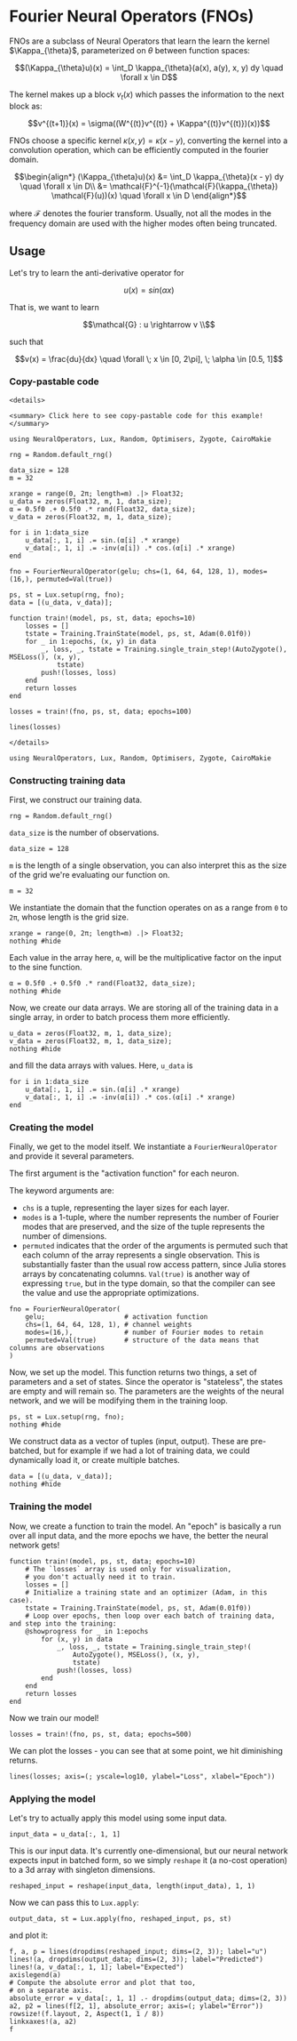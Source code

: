 # Fourier Neural Operators (FNOs)

FNOs are a subclass of Neural Operators that learn the learn the kernel $\Kappa_{\theta}$,
parameterized on $\theta$ between function spaces:

```math
(\Kappa_{\theta}u)(x) = \int_D \kappa_{\theta}(a(x), a(y), x, y) dy  \quad \forall x \in D
```

The kernel makes up a block $v_t(x)$ which passes the information to the next block as:

```math
v^{(t+1)}(x) = \sigma((W^{(t)}v^{(t)} + \Kappa^{(t)}v^{(t)})(x))
```

FNOs choose a specific kernel $\kappa(x,y) = \kappa(x-y)$, converting the kernel into a
convolution operation, which can be efficiently computed in the fourier domain.

```math
\begin{align*}
(\Kappa_{\theta}u)(x) 
&= \int_D \kappa_{\theta}(x - y) dy  \quad \forall x \in D\\
&= \mathcal{F}^{-1}(\mathcal{F}(\kappa_{\theta}) \mathcal{F}(u))(x) \quad \forall x \in D
\end{align*}
```

where $\mathcal{F}$ denotes the fourier transform. Usually, not all the modes in the
frequency domain are used with the higher modes often being truncated.

## Usage

Let's try to learn the anti-derivative operator for

```math
u(x) = sin(\alpha x)
```

That is, we want to learn

```math
\mathcal{G} : u \rightarrow v \\
```

such that

```math
v(x) = \frac{du}{dx} \quad \forall \; x \in [0, 2\pi], \; \alpha \in [0.5, 1]
```

### Copy-pastable code

```@raw html
<details>

<summary> Click here to see copy-pastable code for this example! </summary>

```

```@example fno_tutorial
using NeuralOperators, Lux, Random, Optimisers, Zygote, CairoMakie

rng = Random.default_rng()

data_size = 128
m = 32

xrange = range(0, 2π; length=m) .|> Float32;
u_data = zeros(Float32, m, 1, data_size);
α = 0.5f0 .+ 0.5f0 .* rand(Float32, data_size);
v_data = zeros(Float32, m, 1, data_size);

for i in 1:data_size
    u_data[:, 1, i] .= sin.(α[i] .* xrange)
    v_data[:, 1, i] .= -inv(α[i]) .* cos.(α[i] .* xrange)
end

fno = FourierNeuralOperator(gelu; chs=(1, 64, 64, 128, 1), modes=(16,), permuted=Val(true))

ps, st = Lux.setup(rng, fno);
data = [(u_data, v_data)];

function train!(model, ps, st, data; epochs=10)
    losses = []
    tstate = Training.TrainState(model, ps, st, Adam(0.01f0))
    for _ in 1:epochs, (x, y) in data
        _, loss, _, tstate = Training.single_train_step!(AutoZygote(), MSELoss(), (x, y),
            tstate)
        push!(losses, loss)
    end
    return losses
end

losses = train!(fno, ps, st, data; epochs=100)

lines(losses)
```

```@raw html
</details>
```

````@example minimal_lux
using NeuralOperators, Lux, Random, Optimisers, Zygote, CairoMakie
````

### Constructing training data

First, we construct our training data.

````@example minimal_lux
rng = Random.default_rng()
````

`data_size` is the number of observations.

````@example minimal_lux
data_size = 128
````

`m` is the length of a single observation, you can also interpret this as the size of the grid we're evaluating our function on.

````@example minimal_lux
m = 32
````

We instantiate the domain that the function operates on
as a range from `0` to `2π`, whose length is the grid size.

````@example minimal_lux
xrange = range(0, 2π; length=m) .|> Float32;
nothing #hide
````

Each value in the array here, `α`, will be the multiplicative
factor on the input to the sine function.

````@example minimal_lux
α = 0.5f0 .+ 0.5f0 .* rand(Float32, data_size);
nothing #hide
````

Now, we create our data arrays.  We are storing all
of the training data in a single array, in order to
batch process them more efficiently.

````@example minimal_lux
u_data = zeros(Float32, m, 1, data_size);
v_data = zeros(Float32, m, 1, data_size);
nothing #hide
````

and fill the data arrays with values.
Here, `u_data` is

````@example minimal_lux
for i in 1:data_size
    u_data[:, 1, i] .= sin.(α[i] .* xrange)
    v_data[:, 1, i] .= -inv(α[i]) .* cos.(α[i] .* xrange)
end
````

### Creating the model

Finally, we get to the model itself.  We instantiate a `FourierNeuralOperator` and provide it several parameters.

The first argument is the "activation function" for each neuron.

The keyword arguments are:

  - `chs` is a tuple, representing the layer sizes for each layer.
  - `modes` is a 1-tuple, where the number represents the number of Fourier modes that
    are preserved, and the size of the tuple represents the number of dimensions.
  - `permuted` indicates that the order of the arguments is permuted such that each column
    of the array represents a single observation.  This is substantially faster than the usual
    row access pattern, since Julia stores arrays by concatenating columns.
    `Val(true)` is another way of expressing `true`, but in the type domain, so that
    the compiler can see the value and use the appropriate optimizations.

````@example minimal_lux
fno = FourierNeuralOperator(
    gelu;                    # activation function
    chs=(1, 64, 64, 128, 1), # channel weights
    modes=(16,),             # number of Fourier modes to retain
    permuted=Val(true)       # structure of the data means that columns are observations
)
````

Now, we set up the model.  This function returns two things,
a set of parameters and a set of states.  Since the operator is
"stateless", the states are empty and will remain so.  The parameters
are the weights of the neural network, and we will be modifying them in the training loop.

````@example minimal_lux
ps, st = Lux.setup(rng, fno);
nothing #hide
````

We construct data as a vector of tuples (input, output).  These are pre-batched,
but for example if we had a lot of training data, we could dynamically load it,
or create multiple batches.

````@example minimal_lux
data = [(u_data, v_data)];
nothing #hide
````

### Training the model

Now, we create a function to train the model.
An "epoch" is basically a run over all input data,
and the more epochs we have, the better the neural network gets!

````@example minimal_lux
function train!(model, ps, st, data; epochs=10)
    # The `losses` array is used only for visualization,
    # you don't actually need it to train.
    losses = []
    # Initialize a training state and an optimizer (Adam, in this case).
    tstate = Training.TrainState(model, ps, st, Adam(0.01f0))
    # Loop over epochs, then loop over each batch of training data, and step into the training:
    @showprogress for _ in 1:epochs
        for (x, y) in data
            _, loss, _, tstate = Training.single_train_step!(
                AutoZygote(), MSELoss(), (x, y),
                tstate)
            push!(losses, loss)
        end
    end
    return losses
end
````

Now we train our model!

````@example minimal_lux
losses = train!(fno, ps, st, data; epochs=500)
````

We can plot the losses - you can see that at some point, we hit diminishing returns.

````@example minimal_lux
lines(losses; axis=(; yscale=log10, ylabel="Loss", xlabel="Epoch"))
````

### Applying the model

Let's try to actually apply this model using some input data.

````@example minimal_lux
input_data = u_data[:, 1, 1]
````

This is our input data.  It's currently one-dimensional,
but our neural network expects input in batched form, so
we simply `reshape` it (a no-cost operation) to a 3d array with singleton dimensions.

````@example minimal_lux
reshaped_input = reshape(input_data, length(input_data), 1, 1)
````

Now we can pass this to `Lux.apply`:

````@example minimal_lux
output_data, st = Lux.apply(fno, reshaped_input, ps, st)
````

and plot it:

````@example minimal_lux
f, a, p = lines(dropdims(reshaped_input; dims=(2, 3)); label="u")
lines!(a, dropdims(output_data; dims=(2, 3)); label="Predicted")
lines!(a, v_data[:, 1, 1]; label="Expected")
axislegend(a)
# Compute the absolute error and plot that too,
# on a separate axis.
absolute_error = v_data[:, 1, 1] .- dropdims(output_data; dims=(2, 3))
a2, p2 = lines(f[2, 1], absolute_error; axis=(; ylabel="Error"))
rowsize!(f.layout, 2, Aspect(1, 1 / 8))
linkxaxes!(a, a2)
f
````
